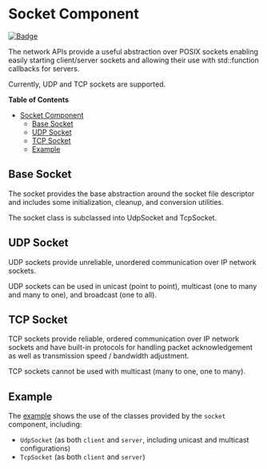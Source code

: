 # Socket Component

[![Badge](https://components.espressif.com/components/espp/socket/badge.svg)](https://components.espressif.com/components/espp/socket)

The network APIs provide a useful abstraction over POSIX sockets enabling easily
starting client/server sockets and allowing their use with std::function
callbacks for servers.

Currently, UDP and TCP sockets are supported.

<!-- markdown-toc start - Don't edit this section. Run M-x markdown-toc-refresh-toc -->
**Table of Contents**

- [Socket Component](#socket-component)
  - [Base Socket](#base-socket)
  - [UDP Socket](#udp-socket)
  - [TCP Socket](#tcp-socket)
  - [Example](#example)

<!-- markdown-toc end -->

## Base Socket

The socket provides the base abstraction around the socket file descriptor and
includes some initialization, cleanup, and conversion utilities.

The socket class is subclassed into UdpSocket and TcpSocket.

## UDP Socket

UDP sockets provide unreliable, unordered communication over IP network sockets.

UDP sockets can be used in unicast (point to point), multicast (one to many and
many to one), and broadcast (one to all).

## TCP Socket

TCP sockets provide reliable, ordered communication over IP network sockets and
have built-in protocols for handling packet acknowledgement as well as
transmission speed / bandwidth adjustment.

TCP sockets cannot be used with multicast (many to one, one to many).

## Example

The [example](./example) shows the use of the classes provided by the `socket`
component, including:

* `UdpSocket` (as both `client` and `server`, including unicast and multicast configurations)
* `TcpSocket` (as both `client` and `server`)

